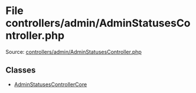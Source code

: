 File controllers/admin/AdminStatusesController.php
=========

Source: [controllers/admin/AdminStatusesController.php](https://github.com/PrestaShop/PrestaShop/blob/1.5.0.15/controllers/admin/AdminStatusesController.php)


Classes
-------

* [AdminStatusesControllerCore](class.AdminStatusesControllerCore.md)

